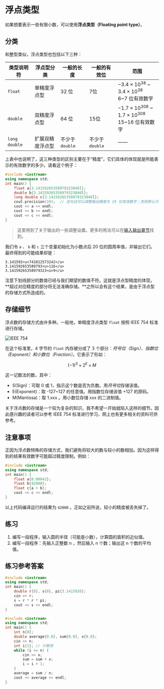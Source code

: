# 浮点类型

如果想要表示一些有限小数，可以使用**浮点类型（Floating point type）**。

## 分类

和整型类似，浮点类型也包括以下三种：

| 类型说明符 | 浮点型分类 | 一般的长度 | 一般的有效位 | 范围 |
| --- | --- | --- | --- | --- |
| `float`  | 单精度浮点型 | 32 位 | 7位 | $-3.4\times 10^{38}$ ~ $3.4\times 10^{38}$ <br> 6~7 位有效数字 |
| `double`  | 双精度浮点型 | 64 位 | 15位 | $-1.7\times 10^{308}$ ~ $1.7\times 10^{308}$ <br> 15~16 位有效数字 |
| `long double`  | 扩展双精度浮点型 | 不少于 `double`  | 不少于 `double`  | —— |

上表中也说明了，这三种类型的区别主要在于“精度”，它们具体的体现就是所能表示的有效数字的多少。请看这个例子：
```CPP
#include <iostream>
using namespace std;
int main() {
    float a{3.14159265358979323846l};
    double b{3.14159265358979323846l};
    long double c{3.14159265358979323846l};
    cout.precision(19);  // 这句话可以调整输出精度为 19 位有效数字；否则默认只输出 6 位
    cout << a << endl;
    cout << b << endl;
    cout << c << endl;
}
```
> 这里用到了关于输出的一些调整设置。更多的用法可以在[输入输出章节](/ch04/io/output.md)找到。

我们令 `a` 、 `b` 和 `c` 三个变量初始化为小数点后 20 位的圆周率值，并输出它们。最终得到的可能结果却是：

```io
3.141592<u>741012573242</u>
3.141592653589793<u>116</u>
3.14159265358979323<u>9</u>
```

注意下划线部分的数值已经与我们期望的数值不符。这就是浮点型精度的体现，**超过对应精度的部分将无法准确存储。**之所以会有这个结果，是由于浮点型的存储方式所造成的。

## 存储细节

浮点数的存储方式由许多种。一般地，单精度浮点类型 `float` 按照 IEEE 754 标准进行存储。

![IEEE 754](https://s1.ax1x.com/2020/07/06/UCR8yj.png)

在这个标准里，4 字节的 `float` 内存被分成了 3 个部分：*符号位（Sign）*、*指数位（Exponent）*和*小数位（Fraction）*。它表示了形如：

$$(-1)^S\times 2^E\times M$$

这一记数法的数，其中：

- S(Sign)：可取 0 或 1，指示这个数是否为负数。用*符号位*存储该值。
- E(Exponent)：取 -127~127 的任意值。用指数位存储该值 $+127$ 的原码。
- M(Mantissa)：取 1.xxx 。用小数位存储 xxx 的二进制值。

关于浮点数的存储是一个较为复杂的知识，我不希望一开始就陷入这样的细节。因此感兴趣的读者可以参考 IEEE 754 标准进行学习，网上也有更多相关的资料可供参考。

## 注意事项

正因为浮点数特殊的存储方式，我们避免将较大的数与较小的数相加。因为这样得到的结果有效数字可能超过精度限制。例如：
```CPP
#include <iostream>
using namespace std;
int main() {
    float a{0.00042};
    float b{42000};
    float c{a + b};
    cout << c << endl;
}
```
以上代码编译运行的结果为 `42000` 。正如之前所说，较小的精度被丢失掉了。

## 练习

1. 编写一段程序，输入圆的半径（可能是小数），计算圆的面积的近似值。
1. 编写一段程序：先输入正整数 n ，然后输入 n 个数；输出这 n 个数的平均值。

## 练习参考答案

```CPP
#include <iostream>
using namespace std;
int main() {
    double r{0}, s{0}, pi{3.1415926};
    cin >> r;
    s = r * r * pi;
    cout << s << endl;
}    
```
```CPP
#include <iostream>
using namespace std;
int main() {
    int n{0};
    double average{0.0}, sum{0.0}, x{0.0};
    cin >> n;
    int i{1}; // 计数用
    while (i <= n) {
        cin >> x;
        sum = sum + x;
        i = i + 1;
    }
    average = sum / n;
    cout << average << endl;
}
```

